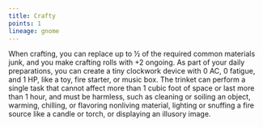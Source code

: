 ```yaml
---
title: Crafty
points: 1
lineage: gnome
---
```

When crafting, you can replace up to ½ of the required common materials junk, and you make crafting rolls with +2 ongoing. As part of your daily preparations, you can create a tiny clockwork device with 0 AC, 0 fatigue, and 1 HP, like a toy, fire starter, or music box. The trinket can perform a single task that cannot affect more than 1 cubic foot of space or last more than 1 hour, and must be harmless, such as cleaning or soiling an object, warming, chilling, or flavoring nonliving material, lighting or snuffing a fire source like a candle or torch, or displaying an illusory image.
